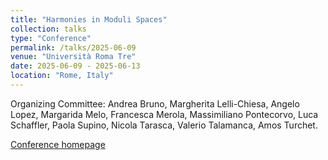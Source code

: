 ```yaml
---
title: "Harmonies in Moduli Spaces"
collection: talks
type: "Conference"
permalink: /talks/2025-06-09
venue: "Università Roma Tre"
date: 2025-06-09 - 2025-06-13
location: "Rome, Italy"
---
```


Organizing Committee: Andrea Bruno, Margherita Lelli-Chiesa, Angelo Lopez, Margarida Melo, Francesca Merola, Massimiliano Pontecorvo, Luca Schaffler, Paola Supino, Nicola Tarasca, Valerio Talamanca, Amos Turchet.

[Conference homepage](https://ricerca.mat.uniroma3.it/users/moduli/harmonies/index.html)
